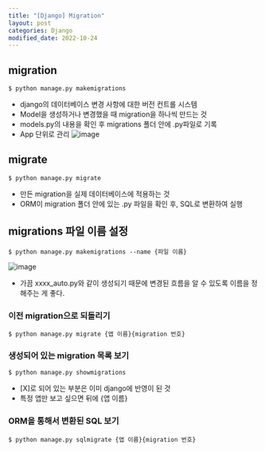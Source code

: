 ```yaml
---
title: "[Django] Migration"
layout: post
categories: Django
modified_date: 2022-10-24
---
```


## migration
```terminal
$ python manage.py makemigrations
```
- django의 데이터베이스 변경 사항에 대한 버전 컨트롤 시스템
- Model을 생성하거나 변경했을 때 migration을 하나씩 만드는 것
- models.py의 내용을 확인 후 migrations 폴더 안에 .py파일로 기록
- App 단위로 관리
![image](https://user-images.githubusercontent.com/54443194/197414829-fee41252-c5c0-40de-9338-8e6f7f2f2d3b.png)


## migrate
```terminal
$ python manage.py migrate
```	
- 만든 migration을 실제 데이터베이스에 적용하는 것
- ORM이 migration 폴더 안에 있는 .py 파일을 확인 후, SQL로 변환하여 실행


## migrations 파일 이름 설정
```terminal
$ python manage.py makemigrations --name {파일 이름}
```
![image](https://user-images.githubusercontent.com/54443194/197416777-23e89cf8-311d-4646-b6e0-da9504aa5922.png)
- 가끔 xxxx_auto.py와 같이 생성되기 때문에 변경된 흐름을 알 수 있도록 이름을 정해주는 게 좋다.


### 이전 migration으로 되돌리기
```terminal
$ python manage.py migrate {앱 이름}{migration 번호}
```


### 생성되어 있는 migration 목록 보기 
```terminal
$ python manage.py showmigrations
```
- [X]로 되어 있는 부분은 이미 django에 반영이 된 것
- 특정 앱만 보고 싶으면 뒤에 {앱 이름}


### ORM을 통해서 변환된 SQL 보기
```terminal
$ python manage.py sqlmigrate {앱 이름}{migration 번호}
```



